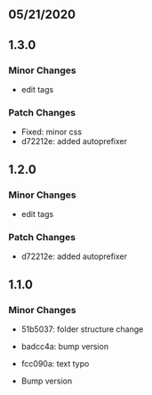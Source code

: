 ## 05/21/2020

## 1.3.0

### Minor Changes

- edit tags

### Patch Changes

- Fixed: minor css
- d72212e: added autoprefixer

## 1.2.0

### Minor Changes

- edit tags

### Patch Changes

- d72212e: added autoprefixer

## 1.1.0

### Minor Changes

- 51b5037: folder structure change
- badcc4a: bump version
- fcc090a: text typo

- Bump version
